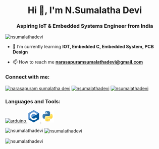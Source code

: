 <h1 align="center">Hi 👋, I'm N.Sumalatha Devi</h1>
<h3 align="center">Aspiring IoT & Embedded Systems Engineer from India</h3>

<p align="left"> <img src="https://komarev.com/ghpvc/?username=nsumalathadevi&label=Profile%20views&color=0e75b6&style=flat" alt="nsumalathadevi" /> </p>

- 🌱 I’m currently learning **IOT, Embedded C, Embedded System, PCB Design**

- 📫 How to reach me **narasapuramsumalathadevi@gmail.com**

<h3 align="left">Connect with me:</h3>
<p align="left">
<a href="https://linkedin.com/in/narasapuram sumalatha devi" target="blank"><img align="center" src="https://raw.githubusercontent.com/rahuldkjain/github-profile-readme-generator/master/src/images/icons/Social/linked-in-alt.svg" alt="narasapuram sumalatha devi" height="30" width="40" /></a>
<a href="https://www.codechef.com/users/nsumalathadevi" target="blank"><img align="center" src="https://cdn.jsdelivr.net/npm/simple-icons@3.1.0/icons/codechef.svg" alt="nsumalathadevi" height="30" width="40" /></a>
<a href="https://www.hackerrank.com/nsumalathadevi" target="blank"><img align="center" src="https://raw.githubusercontent.com/rahuldkjain/github-profile-readme-generator/master/src/images/icons/Social/hackerrank.svg" alt="nsumalathadevi" height="30" width="40" /></a>
</p>

<h3 align="left">Languages and Tools:</h3>
<p align="left"> <a href="https://www.arduino.cc/" target="_blank" rel="noreferrer"> <img src="https://cdn.worldvectorlogo.com/logos/arduino-1.svg" alt="arduino" width="40" height="40"/> </a> <a href="https://www.cprogramming.com/" target="_blank" rel="noreferrer"> <img src="https://raw.githubusercontent.com/devicons/devicon/master/icons/c/c-original.svg" alt="c" width="40" height="40"/> </a> <a href="https://www.python.org" target="_blank" rel="noreferrer"> <img src="https://raw.githubusercontent.com/devicons/devicon/master/icons/python/python-original.svg" alt="python" width="40" height="40"/> </a> </p>

<p><img align="left" src="https://github-readme-stats.vercel.app/api/top-langs?username=nsumalathadevi&show_icons=true&locale=en&layout=compact" alt="nsumalathadevi" /></p>

<p>&nbsp;<img align="center" src="https://github-readme-stats.vercel.app/api?username=nsumalathadevi&show_icons=true&locale=en" alt="nsumalathadevi" /></p>

<p><img align="center" src="https://github-readme-streak-stats.herokuapp.com/?user=nsumalathadevi&" alt="nsumalathadevi" /></p>

